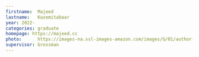 ```yaml
---
firstname:  Majeed
lastname:   Kazemitabaar
year: 2022-
categories: graduate
homepage: https://majeed.cc
photo:      https://images-na.ssl-images-amazon.com/images/G/01/author-pages/no-profile-image-placeholder-na._UX
supervisor: Grossman 
---
```

